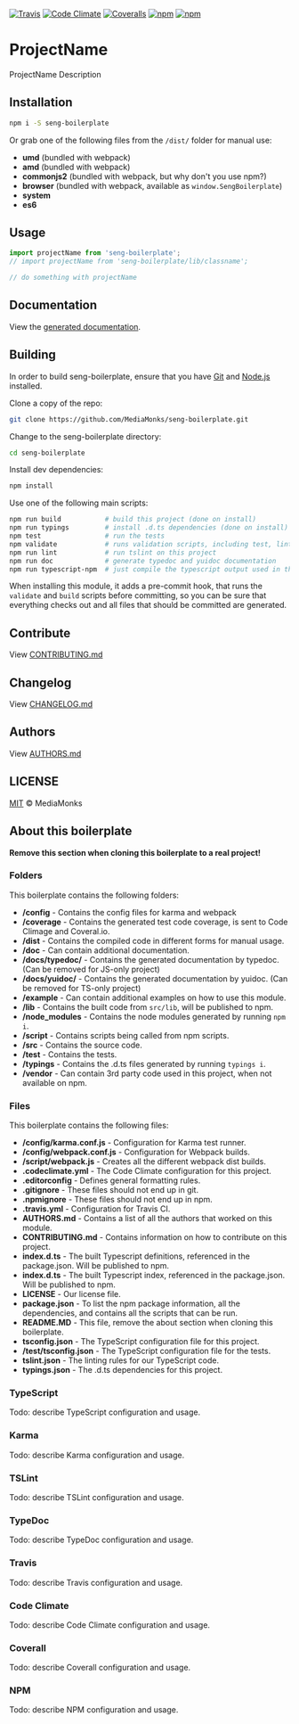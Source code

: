 [![Travis](https://img.shields.io/travis/mediamonks/seng-boilerplate.svg?maxAge=2592000)](https://travis-ci.org/mediamonks/seng-boilerplate)
[![Code Climate](https://img.shields.io/codeclimate/github/mediamonks/seng-boilerplate.svg?maxAge=2592000)](https://codeclimate.com/github/mediamonks/seng-boilerplate)
[![Coveralls](https://img.shields.io/coveralls/mediamonks/seng-boilerplate.svg?maxAge=2592000)](https://coveralls.io/github/mediamonks/seng-boilerplate?branch=master)
[![npm](https://img.shields.io/npm/v/seng-boilerplate.svg?maxAge=2592000)](https://www.npmjs.com/package/seng-boilerplate)
[![npm](https://img.shields.io/npm/dm/seng-boilerplate.svg?maxAge=2592000)](https://www.npmjs.com/package/seng-boilerplate)

# ProjectName

ProjectName Description


## Installation

```sh
npm i -S seng-boilerplate
```

Or grab one of the following files from the `/dist/` folder for manual use:

- **umd** (bundled with webpack)
- **amd** (bundled with webpack)
- **commonjs2** (bundled with webpack, but why don't you use npm?)
- **browser** (bundled with webpack, available as `window.SengBoilerplate`)
- **system**
- **es6**

## Usage

```ts
import projectName from 'seng-boilerplate';
// import projectName from 'seng-boilerplate/lib/classname';

// do something with projectName
```


## Documentation

View the [generated documentation](https://rawgit.com/MediaMonks/seng-boilerplate/master/doc/typedoc/index.html).


## Building

In order to build seng-boilerplate, ensure that you have [Git](http://git-scm.com/downloads)
and [Node.js](http://nodejs.org/) installed.

Clone a copy of the repo:
```sh
git clone https://github.com/MediaMonks/seng-boilerplate.git
```

Change to the seng-boilerplate directory:
```sh
cd seng-boilerplate
```

Install dev dependencies:
```sh
npm install
```

Use one of the following main scripts:
```sh
npm run build   		# build this project (done on install)
npm run typings			# install .d.ts dependencies (done on install)
npm test    			# run the tests
npm validate			# runs validation scripts, including test, lint and doc
npm run lint			# run tslint on this project
npm run doc				# generate typedoc and yuidoc documentation
npm run typescript-npm	# just compile the typescript output used in the npm module
```

When installing this module, it adds a pre-commit hook, that runs the `validate`
and `build` scripts before committing, so you can be sure that everything
checks out and all files that should be committed are generated.

## Contribute

View [CONTRIBUTING.md](./CONTRIBUTING.md)


## Changelog

View [CHANGELOG.md](./CHANGELOG.md)


## Authors

View [AUTHORS.md](./AUTHORS.md)


## LICENSE

[MIT](./LICENSE) © MediaMonks


## About this boilerplate

**Remove this section when cloning this boilerplate to a real project!**

### Folders

This boilerplate contains the following folders:
* **/config** - Contains the config files for karma and webpack
* **/coverage** - Contains the generated test code coverage, is sent to Code
Climage and Coveral.io.
* **/dist** - Contains the compiled code in different forms for manual usage.
* **/doc** - Can contain additional documentation.
* **/docs/typedoc/** - Contains the generated documentation by typedoc. (Can be
removed for JS-only project)
* **/docs/yuidoc/** - Contains the generated documentation by yuidoc. (Can be
removed for TS-only project)
* **/example** - Can contain additional examples on how to use this module.
* **/lib** - Contains the built code from `src/lib`, will be published to npm.
* **/node_modules** - Contains the node modules generated by running `npm i`.
* **/script** - Contains scripts being called from npm scripts.
* **/src** - Contains the source code.
* **/test** - Contains the tests.
* **/typings** - Contains the .d.ts files generated by running `typings i`.
* **/vendor** - Can contain 3rd party code used in this project, when not
available on npm.

### Files

This boilerplate contains the following files:
* **/config/karma.conf.js** - Configuration for Karma test runner.
* **/config/webpack.conf.js** - Configuration for Webpack builds.
* **/script/webpack.js** - Creates all the different webpack dist builds.
* **.codeclimate.yml** - The Code Climate configuration for this project.
* **.editorconfig** - Defines general formatting rules.
* **.gitignore** - These files should not end up in git.
* **.npmignore** - These files should not end up in npm.
* **.travis.yml** - Configuration for Travis CI.
* **AUTHORS.md** - Contains a list of all the authors that worked on this module.
* **CONTRIBUTING.md** - Contains information on how to contribute on this project.
* **index.d.ts** - The built Typescript definitions, referenced in the package.json.
Will be published to npm.
* **index.d.ts** - The built Typescript index, referenced in the package.json.
Will be published to npm.
* **LICENSE** - Our license file.
* **package.json** - To list the npm package information, all the dependencies,
and contains all the scripts that can be run.
* **README.MD** - This file, remove the about section when cloning this boilerplate.
* **tsconfig.json** - The TypeScript configuration file for this project.
* **/test/tsconfig.json** - The TypeScript configuration file for the tests.
* **tslint.json** - The linting rules for our TypeScript code.
* **typings.json** - The .d.ts dependencies for this project.

### TypeScript

Todo: describe TypeScript configuration and usage.

### Karma

Todo: describe Karma configuration and usage.

### TSLint

Todo: describe TSLint configuration and usage.

### TypeDoc

Todo: describe TypeDoc configuration and usage.

### Travis

Todo: describe Travis configuration and usage.

### Code Climate

Todo: describe Code Climate configuration and usage.

### Coverall

Todo: describe Coverall configuration and usage.

### NPM

Todo: describe NPM configuration and usage.
